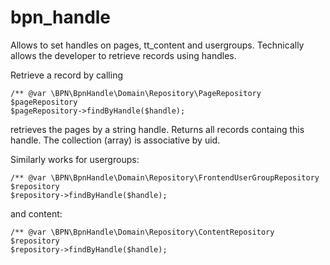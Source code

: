 # bpn_handle

Allows to set handles on pages, tt_content and usergroups.
Technically allows the developer to retrieve records using handles.

Retrieve a record by calling

```
/** @var \BPN\BpnHandle\Domain\Repository\PageRepository $pageRepository
$pageRepository->findByHandle($handle);
```

retrieves the pages by a string handle. Returns all records containg this handle.
The collection (array) is associative by uid.

Similarly works for usergroups:

```
/** @var \BPN\BpnHandle\Domain\Repository\FrontendUserGroupRepository $repository
$repository->findByHandle($handle);
```
 and content:

```
/** @var \BPN\BpnHandle\Domain\Repository\ContentRepository $repository
$repository->findByHandle($handle);
```

